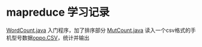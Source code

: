 # mapreduce 学习记录
[WordCount.java](WordCount.java) 入门程序，加了排序部分
[MutCount.java](MutCount.java) 读入一个csv格式的手机型号数据[oppo.CSV](oppo.CSV)，统计并输出
